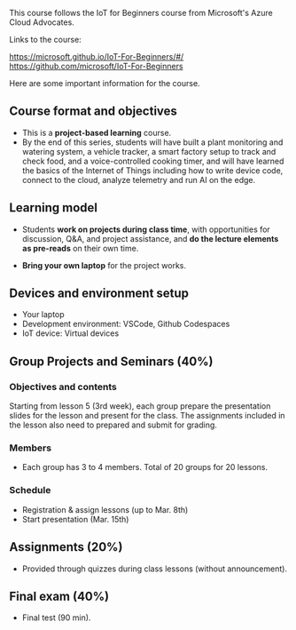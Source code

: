 This course follows the IoT for Beginners course from Microsoft's Azure Cloud Advocates.

Links to the course:

https://microsoft.github.io/IoT-For-Beginners/#/
https://github.com/microsoft/IoT-For-Beginners

Here are some important information for the course.

## Course format and objectives

- This is a **project-based learning** course. 
- By the end of this series, students will have built a plant monitoring and watering system, a vehicle tracker, a smart factory setup to track and check food, and a voice-controlled cooking timer, and will have learned the basics of the Internet of Things including how to write device code, connect to the cloud, analyze telemetry and run AI on the edge.

## Learning model

- Students **work on projects during class time**, with opportunities for discussion, Q&A, and project assistance, and **do the lecture elements as pre-reads** on their own time.

- **Bring your own laptop** for the project works.

## Devices and environment setup
- Your laptop
- Development environment: VSCode, Github Codespaces
- IoT device: Virtual devices

## Group Projects and Seminars (40%)
### Objectives and contents
Starting from lesson 5 (3rd week), each group prepare the presentation slides for the lesson and present for the class. The assignments included in the lesson also need to prepared and submit for grading.

### Members
- Each group has 3 to 4 members. Total of 20 groups for 20 lessons.

### Schedule
- Registration & assign lessons (up to Mar. 8th)
- Start presentation (Mar. 15th)

## Assignments (20%)
- Provided through quizzes during class lessons (without announcement).

## Final exam (40%)
- Final test (90 min).
